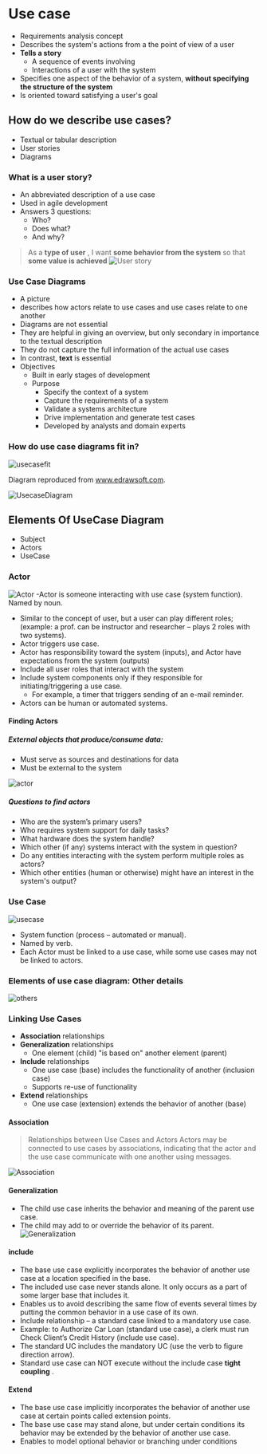 # Use case
- Requirements analysis concept
- Describes the system's actions from a the point of view of a user
- **Tells a story**
	- A sequence of events involving
	- Interactions of a user with the system
- Specifies one aspect of the behavior of a system, **without specifying the structure of the system**
- Is oriented toward satisfying a user's goal

## How do we describe use cases?
- Textual or tabular description
- User stories
- Diagrams
### What is a user story?
- An abbreviated description of a use case
- Used in agile development
- Answers 3 questions:
	- Who?
	- Does what?
	- And why?
> As a  **type of user** , I want **some behavior from the system** so that **some value is achieved**
![User story](https://github.com/venu-shastri/ooad-uml-knowledge/blob/master/UseStory.JPG)


### Use Case Diagrams
- A picture
- describes how actors relate to use cases
and use cases relate to one another
- Diagrams are not essential
- They are helpful in giving an overview, but only secondary in importance to the textual description
- They do not capture the full information of the actual use cases
- In contrast, **text** is essential
- Objectives
	- Built in early stages of development
	- Purpose
		- Specify the context of a system
		- Capture the requirements of a system
		- Validate a systems architecture
		- Drive implementation and generate test cases
		- Developed by analysts and domain experts
### How do use case diagrams fit in?
![usecasefit](https://github.com/venu-shastri/ooad-uml-knowledge/blob/master/usecase-fit-in.JPG)

Diagram reproduced from www.edrawsoft.com.

![UsecaseDiagram](https://github.com/venu-shastri/ooad-uml-knowledge/blob/master/UseCaseDiagram.JPG)

## Elements Of UseCase Diagram
- Subject
- Actors
- UseCase

###  Actor

![Actor](https://github.com/venu-shastri/ooad-uml-knowledge/blob/master/Actor.JPG)
-Actor is someone interacting with use case (system function). Named by noun.
- Similar to the concept of user, but a user can play different roles; (example: a prof. can be instructor and researcher – plays 2 roles with two systems).
-  Actor triggers use case.
- Actor has responsibility toward the system (inputs), and Actor have expectations from the system (outputs) 
- Include all user roles that interact with the system
- Include system components only if they responsible for initiating/triggering a use case.
	- For example, a timer that triggers sending of an e-mail reminder.
- Actors can be human or automated systems.
#### Finding Actors
##### External objects that produce/consume data:
- Must serve as sources and destinations for data
- Must be external to the system

![actor](https://github.com/venu-shastri/ooad-uml-knowledge/blob/master/actors.JPG)

##### Questions to find actors
- Who are the system’s primary users?
- Who requires system support for daily tasks?
- What hardware does the system handle?
-  Which other (if any) systems interact with the system in question?
- Do any entities interacting with the system perform multiple roles as actors?
- Which other entities (human or otherwise) might have an interest in the system's output?

### Use Case
![usecase](https://github.com/venu-shastri/ooad-uml-knowledge/blob/master/usecase.JPG)
- System function (process – automated or manual).
- Named by verb.
- Each Actor must be linked to a use case, while some use cases may not be linked to actors.

### Elements of use case diagram: **Other details**

![others](https://github.com/venu-shastri/ooad-uml-knowledge/blob/master/usecaseotherelements.JPG)

### Linking Use Cases
- **Association** relationships
- **Generalization** relationships
	- One element (child) "is based on" another element (parent)
- **Include** relationships
	- One use case (base) includes the functionality of another (inclusion case)
	- Supports re-use of functionality
- **Extend** relationships
	- One use case (extension) extends the behavior of another (base)

#### Association
>Relationships between Use Cases and Actors
>Actors may be connected to use cases by associations, indicating that the actor and the use case communicate with one another using messages.

![Association](https://github.com/venu-shastri/ooad-uml-knowledge/blob/master/Association.png)

#### Generalization
- The child use case inherits the behavior and meaning of the
parent use case.
- The child may add to or override the behavior of its parent.
![Generalization](https://github.com/venu-shastri/ooad-uml-knowledge/blob/master/Generalization.png)

#### include
- The base use case explicitly incorporates the behavior of another use case at a location specified in the base.
- The included use case never stands alone. It only occurs as a part of some larger base that includes it.
- Enables us to avoid describing the same flow of events several times by putting the common behavior in a use case of its own.
- Include relationship – a standard case linked to a mandatory use case.
- Example: to Authorize Car Loan (standard use case), a clerk must run Check Client’s Credit History (include use case).
- The standard UC includes the mandatory UC (use the verb to figure direction arrow).
- Standard use case can NOT execute without the include case **tight coupling** .

#### Extend
- The base use case implicitly incorporates the behavior of another use case at certain points called extension points.
- The base use case may stand alone, but under certain conditions its behavior may be extended by the behavior of another use case.
- Enables to model optional behavior or branching under conditions
<!--stackedit_data:
eyJoaXN0b3J5IjpbMTc1ODc2NTgwNyw3MzU4MTc5NCw5OTI3Mj
MzMzMsLTM3MTUxNjgzOSw2NzYyNzE4OTQsMTI4NzAyMTgyMiwt
NTEwMjg4NzcxLDIxNDE3NDE3MjAsMzEwMDAyNTA0XX0=
-->